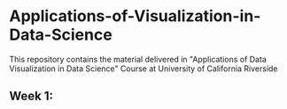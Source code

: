 # Applications-of-Visualization-in-Data-Science
This repository contains the material delivered in "Applications of Data Visualization in Data Science" Course at University of  California Riverside

## Week 1:
